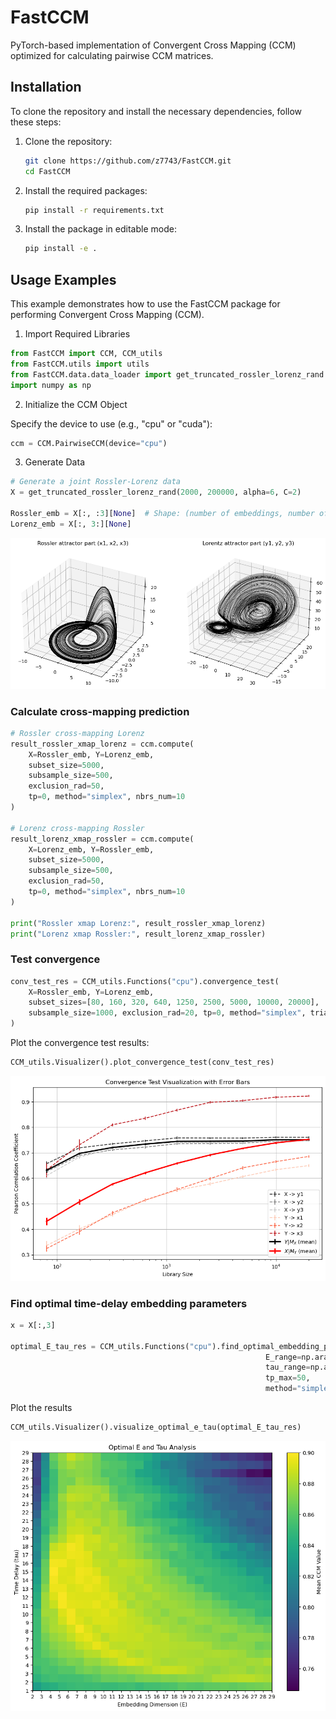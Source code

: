 # FastCCM
PyTorch-based implementation of Convergent Cross Mapping (CCM) optimized for calculating pairwise CCM matrices.

## Installation

To clone the repository and install the necessary dependencies, follow these steps:

1. Clone the repository:
    ```bash
    git clone https://github.com/z7743/FastCCM.git
    cd FastCCM
    ```

2. Install the required packages:
    ```bash
    pip install -r requirements.txt
    ```

3. Install the package in editable mode:
    ```bash
    pip install -e .
    ```

## Usage Examples

This example demonstrates how to use the FastCCM package for performing Convergent Cross Mapping (CCM).

1. Import Required Libraries

```python
from FastCCM import CCM, CCM_utils
from FastCCM.utils import utils
from FastCCM.data.data_loader import get_truncated_rossler_lorenz_rand
import numpy as np
```

2. Initialize the CCM Object

Specify the device to use (e.g., "cpu" or "cuda"):

```python
ccm = CCM.PairwiseCCM(device="cpu")
```

3. Generate Data

```python
# Generate a joint Rossler-Lorenz data
X = get_truncated_rossler_lorenz_rand(2000, 200000, alpha=6, C=2)

Rossler_emb = X[:, :3][None]  # Shape: (number of embeddings, number of points, number of dimensions)
Lorenz_emb = X[:, 3:][None]

```
![alt text](docs/img/rossler_lorenz.png)

### Calculate cross-mapping prediction

```python
# Rossler cross-mapping Lorenz
result_rossler_xmap_lorenz = ccm.compute(
    X=Rossler_emb, Y=Lorenz_emb, 
    subset_size=5000, 
    subsample_size=500, 
    exclusion_rad=50, 
    tp=0, method="simplex", nbrs_num=10
)

# Lorenz cross-mapping Rossler
result_lorenz_xmap_rossler = ccm.compute(
    X=Lorenz_emb, Y=Rossler_emb, 
    subset_size=5000, 
    subsample_size=500, 
    exclusion_rad=50, 
    tp=0, method="simplex", nbrs_num=10
)

print("Rossler xmap Lorenz:", result_rossler_xmap_lorenz)
print("Lorenz xmap Rossler:", result_lorenz_xmap_rossler)

```

### Test convergence

```python
conv_test_res = CCM_utils.Functions("cpu").convergence_test(
    X=Rossler_emb, Y=Lorenz_emb,
    subset_sizes=[80, 160, 320, 640, 1250, 2500, 5000, 10000, 20000],
    subsample_size=1000, exclusion_rad=20, tp=0, method="simplex", trials=20, nbrs_num=10
)
```

Plot the convergence test results:
```python
CCM_utils.Visualizer().plot_convergence_test(conv_test_res)
```


![alt text](docs/img/conv_test.png)

### Find optimal time-delay embedding parameters
```python
x = X[:,3]

optimal_E_tau_res = CCM_utils.Functions("cpu").find_optimal_embedding_params(x, x, 2000, 500, 10,
                                                         E_range=np.arange(2,30),
                                                         tau_range=np.arange(1,30),
                                                         tp_max=50,
                                                         method="simplex",nbrs_num = 5)
```

Plot the results
```python
CCM_utils.Visualizer().visualize_optimal_e_tau(optimal_E_tau_res)
```


![alt text](docs/img/e_tau_test.png)
